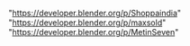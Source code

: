 "https://developer.blender.org/p/Shoppaindia"
"https://developer.blender.org/p/maxsold"
"https://developer.blender.org/p/MetinSeven"
